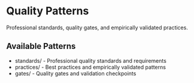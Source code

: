 # Quality Patterns

Professional standards, quality gates, and empirically validated practices.

## Available Patterns
- standards/ - Professional quality standards and requirements
- practices/ - Best practices and empirically validated patterns
- gates/ - Quality gates and validation checkpoints
